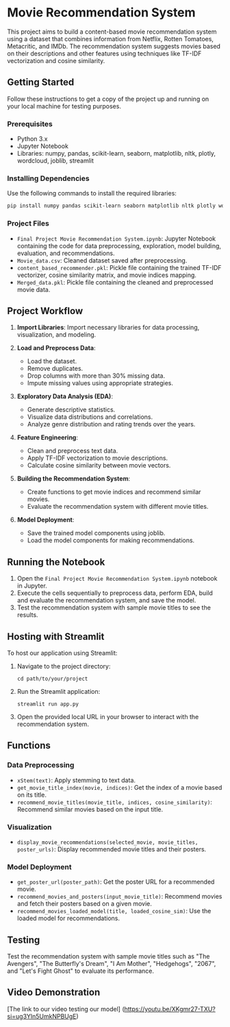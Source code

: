          
# Movie Recommendation System
This project aims to build a content-based movie recommendation system using a dataset that combines information from Netflix, Rotten Tomatoes, Metacritic, and IMDb. The recommendation system suggests movies based on their descriptions and other features using techniques like TF-IDF vectorization and cosine similarity.

## Getting Started
Follow these instructions to get a copy of the project up and running on your local machine for testing purposes.

### Prerequisites
- Python 3.x
- Jupyter Notebook
- Libraries: numpy, pandas, scikit-learn, seaborn, matplotlib, nltk, plotly, wordcloud, joblib, streamlit

### Installing Dependencies
Use the following commands to install the required libraries:
```sh
pip install numpy pandas scikit-learn seaborn matplotlib nltk plotly wordcloud joblib
```

### Project Files
- `Final Project Movie Recommendation System.ipynb`: Jupyter Notebook containing the code for data preprocessing, exploration, model building, evaluation, and recommendations.
- `Movie_data.csv`: Cleaned dataset saved after preprocessing.
- `content_based_recommender.pkl`: Pickle file containing the trained TF-IDF vectorizer, cosine similarity matrix, and movie indices mapping.
- `Merged_data.pkl`: Pickle file containing the cleaned and preprocessed movie data.

## Project Workflow
1. **Import Libraries**: Import necessary libraries for data processing, visualization, and modeling.

2. **Load and Preprocess Data**: 
   - Load the dataset.
   - Remove duplicates.
   - Drop columns with more than 30% missing data.
   - Impute missing values using appropriate strategies.

3. **Exploratory Data Analysis (EDA)**:
   - Generate descriptive statistics.
   - Visualize data distributions and correlations.
   - Analyze genre distribution and rating trends over the years.

4. **Feature Engineering**:
   - Clean and preprocess text data.
   - Apply TF-IDF vectorization to movie descriptions.
   - Calculate cosine similarity between movie vectors.

5. **Building the Recommendation System**:
   - Create functions to get movie indices and recommend similar movies.
   - Evaluate the recommendation system with different movie titles.

6. **Model Deployment**:
   - Save the trained model components using joblib.
   - Load the model components for making recommendations.

## Running the Notebook
1. Open the `Final Project Movie Recommendation System.ipynb` notebook in Jupyter.
2. Execute the cells sequentially to preprocess data, perform EDA, build and evaluate the recommendation system, and save the model.
3. Test the recommendation system with sample movie titles to see the results.

## Hosting with Streamlit
To host our application using Streamlit:
1. Navigate to the project directory:
    ```
    cd path/to/your/project
    ```
2. Run the Streamlit application:
    ```
    streamlit run app.py
    ```
3. Open the provided local URL in your browser to interact with the recommendation system.

## Functions
### Data Preprocessing
- `xStem(text)`: Apply stemming to text data.
- `get_movie_title_index(movie, indices)`: Get the index of a movie based on its title.
- `recommend_movie_titles(movie_title, indices, cosine_similarity)`: Recommend similar movies based on the input title.

### Visualization
- `display_movie_recommendations(selected_movie, movie_titles, poster_urls)`: Display recommended movie titles and their posters.

### Model Deployment
- `get_poster_url(poster_path)`: Get the poster URL for a recommended movie.
- `recommend_movies_and_posters(input_movie_title)`: Recommend movies and fetch their posters based on a given movie.
- `recommend_movies_loaded_model(title, loaded_cosine_sim)`: Use the loaded model for recommendations.

## Testing
Test the recommendation system with sample movie titles such as "The Avengers", "The Butterfly's Dream", "I Am Mother", "Hedgehogs", "2067", and "Let's Fight Ghost" to evaluate its performance.

## Video Demonstration
[The link to our video testing our model]  (https://youtu.be/XKgmr27-TXU?si=ug3Yln5UmkNPBUgE)



